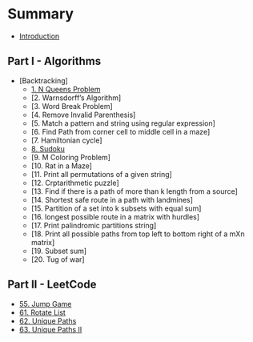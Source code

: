 # Summary


* [Introduction](README.md)

## Part I - Algorithms
* [Backtracking]
	* [1. N Queens Problem](Backtracking-N-Queen-Problem.md)
	* [2. Warnsdorff’s Algorithm]
	* [3. Word Break Problem]
	* [4. Remove Invalid Parenthesis]
	* [5. Match a pattern and string using regular expression]
	* [6. Find Path from corner cell to middle cell in a maze]
	* [7. Hamiltonian cycle]
	* [8. Sudoku](Backtracking-Sudoku.md)
	* [9. M Coloring Problem]
	* [10. Rat in a Maze]
	* [11. Print all permutations of a given string]
	* [12. Crptarithmetic puzzle]
	* [13. Find if there is a path of more than k length from a source]
	* [14. Shortest safe route in a path with landmines]
	* [15. Partition of a set into k subsets with equal sum]
	* [16. longest possible route in a matrix with hurdles]
	* [17. Print palindromic partitions string]
	* [18. Print all possible paths from top left to bottom right of a mXn matrix]
	* [19. Subset sum]
	* [20. Tug of war]

## Part II - LeetCode
* [55. Jump Game](leetCode-55-Jump-Game.md)
* [61. Rotate List](leetCode-61-Rotate-List.md)
* [62. Unique Paths](leetCode-62-Unique-Paths.md)
* [63. Unique Paths II](leetCode-62-Unique-Paths-II.md)

